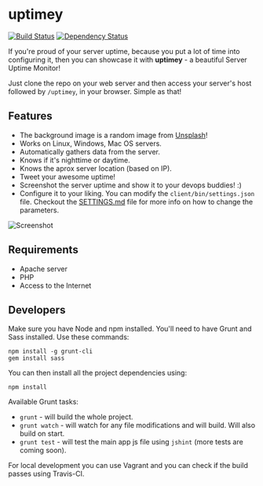 uptimey 
=======

[![Build Status](https://travis-ci.org/stefanbc/uptimey.svg?branch=master)](https://travis-ci.org/stefanbc/uptimey) [![Dependency Status](https://www.versioneye.com/user/projects/572c7efaa0ca35004cf77288/badge.svg?style=flat)](https://www.versioneye.com/user/projects/572c7efaa0ca35004cf77288)

If you're proud of your server uptime, because you put a lot of time into configuring it, then you can showcase it with **uptimey** - a beautiful Server Uptime Monitor!

Just clone the repo on your web server and then access your server's host followed by `/uptimey`, in your browser. Simple as that!

Features
--

* The background image is a random image from [Unsplash](https://unsplash.com)!
* Works on Linux, Windows, Mac OS servers.
* Automatically gathers data from the server.
* Knows if it's nighttime or daytime.
* Knows the aprox server location (based on IP).
* Tweet your awesome uptime!
* Screenshot the server uptime and show it to your devops buddies! :)
* Configure it to your liking. You can modify the `client/bin/settings.json` file. Checkout the [SETTINGS.md](SETTINGS.md) file for more info on how to change the parameters.

![Screenshot](https://i.imgur.com/sbvuMBB.png)

Requirements
--

* Apache server
* PHP
* Access to the Internet

Developers
--

Make sure you have Node and npm installed. You'll need to have Grunt and Sass installed. Use these commands:

```
npm install -g grunt-cli
gem install sass
```

You can then install all the project dependencies using:

```
npm install
```

Available Grunt tasks:

* `grunt` - will build the whole project.
* `grunt watch` - will watch for any file modifications and will build. Will also build on start.
* `grunt test` - will test the main app js file using `jshint` (more tests are coming soon).

For local development you can use Vagrant and you can check if the build passes using Travis-CI.
